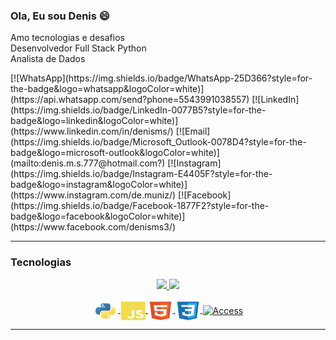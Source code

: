 ### Ola, Eu sou Denis 😄
Amo tecnologias e desafios<br>
Desenvolvedor Full Stack Python<br>
Analista de Dados

<div>
[![WhatsApp](https://img.shields.io/badge/WhatsApp-25D366?style=for-the-badge&logo=whatsapp&logoColor=white)](https://api.whatsapp.com/send?phone=5543991038557)
[![LinkedIn](https://img.shields.io/badge/LinkedIn-0077B5?style=for-the-badge&logo=linkedin&logoColor=white)](https://www.linkedin.com/in/denisms/)
[![Email](https://img.shields.io/badge/Microsoft_Outlook-0078D4?style=for-the-badge&logo=microsoft-outlook&logoColor=white)](mailto:denis.m.s.777@hotmail.com?)
[![Instagram](https://img.shields.io/badge/Instagram-E4405F?style=for-the-badge&logo=instagram&logoColor=white)](https://www.instagram.com/de.muniz/) 
[![Facebook](https://img.shields.io/badge/Facebook-1877F2?style=for-the-badge&logo=facebook&logoColor=white)](https://www.facebook.com/denisms3/) 
</div>

<hr>

### Tecnologias

<div align="center">
  <a href="https://github.com/denisms7">
  <img height="180em" src="https://github-readme-stats.vercel.app/api/top-langs/?username=denisms7&layout=compact&show_icons=true&theme=dark"/>
  <img height="180em" src="https://github-readme-stats.vercel.app/api?username=denisms7&show_icons=true&theme=dark"/>
</div>
  
 <div align="center" style="display: inline_block"><br>
  <img align="center" alt="Rafa-Python" height="30" width="40" src="https://raw.githubusercontent.com/devicons/devicon/master/icons/python/python-original.svg">
  <img align="center" alt="Rafa-Js" height="30" width="40" src="https://raw.githubusercontent.com/devicons/devicon/master/icons/javascript/javascript-plain.svg">
  <img align="center" alt="Rafa-HTML" height="30" width="40" src="https://raw.githubusercontent.com/devicons/devicon/master/icons/html5/html5-original.svg">
  <img align="center" alt="Rafa-CSS" height="30" width="40" src="https://raw.githubusercontent.com/devicons/devicon/master/icons/css3/css3-original.svg">
   <img align="center" alt="Access" height="30" src="https://user-images.githubusercontent.com/82631808/202917660-60f4bf84-183e-4e15-b6e4-bbf5cba29078.png">
</div>
  
  <hr>
  
